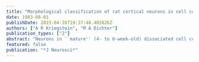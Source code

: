 ```yaml
---
title: "Morphological classification of rat cortical neurons in cell culture"
date: 1983-08-01
publishDate: 2023-04-26T19:37:48.402826Z
authors: ["A R Kriegstein", "M A Dichter"]
publication_types: ["2"]
abstract: "Neurons in ``mature'' (4- to 6-week-old) dissociated cell cultures of 15-day gestational age rat fetal cortex were injected with Lucifer Yellow in order to compare their detailed morphological features with those of cortical neurons in situ, and in order to determine which features of cellular morphology were dependent on local environmental conditions. Neurons were characterized by their cell form (pyramidal, multipolar, fusiform, etc.), dendritic branching pattern, spine density, and axonal projections. The neurons in culture appeared to display all the morphological features seen in cortical neurons in situ. These characteristics appeared to be independent of whether an individual neuron grew in a dense or sparse region of the culture. In addition, examination of neurons during early differentiation indicated that many of their morphological features developed as soon as the neurons could be recognized and before extensive synapse formation occurred."
featured: false
publication: "*J Neurosci*"
---
```


